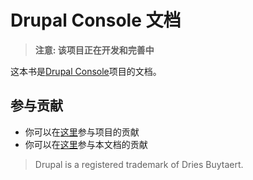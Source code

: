 # Drupal Console 文档

> **注意: 该项目正在开发和完善中**

这本书是[Drupal Console](http://drupalconsole.com/)项目的文档。

## 参与贡献

- 你可以在[这里](https://github.com/hechoendrupal/drupal-console)参与项目的贡献
- 你可以在[这里](https://github.com/hechoendrupal/drupal-console-book)参与本文档的贡献

> Drupal is a registered trademark of Dries Buytaert.